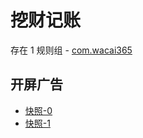 # 挖财记账

存在 1 规则组 - [com.wacai365](/src/apps/com.wacai365.ts)

## 开屏广告

- [快照-0](https://gkd-kit.gitee.io/import/13162861)
- [快照-1](https://gkd-kit.gitee.io/import/13177538)
